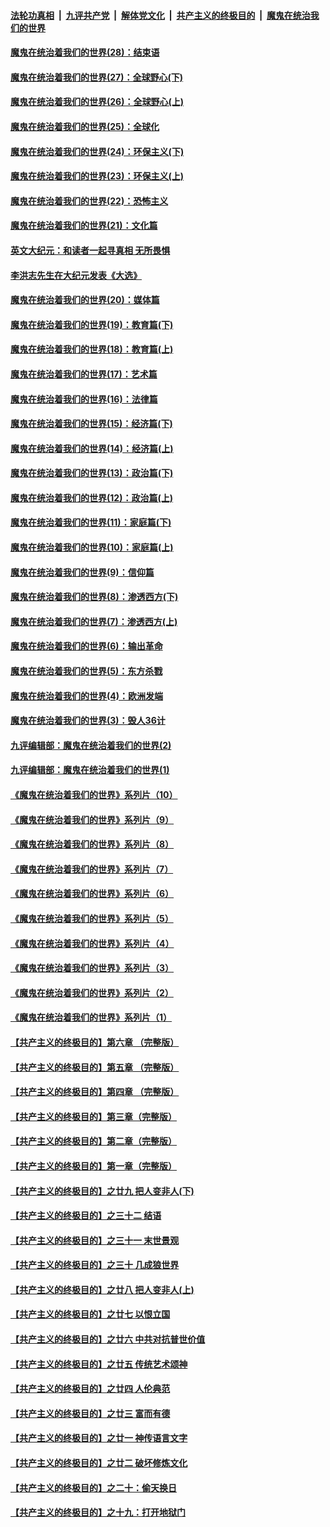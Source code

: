 ####  [法轮功真相](../../../../basic/blob/master/README.md?t=04282332) &nbsp;|&nbsp; [九评共产党](../../../../9ping.md/blob/master/README.md?t=04282332) &nbsp;|&nbsp; [解体党文化](../../../../jtdwh.md/blob/master/README.md?t=04282332)  &nbsp;|&nbsp; [共产主义的终极目的](../../../../gczydzjmd.md/blob/master/README.md?t=04282332) &nbsp;|&nbsp; [魔鬼在统治我们的世界](../../../../mgztzwmdsj.md/blob/master/README.md?t=04282332) 

#### [魔鬼在统治着我们的世界(28)：结束语](../pages/nsc422/n10936246.md?t=04282332) 

#### [魔鬼在统治着我们的世界(27)：全球野心(下)](../pages/nsc422/n10928319.md?t=04282332) 

#### [魔鬼在统治着我们的世界(26)：全球野心(上)](../pages/nsc422/n10900318.md?t=04282332) 

#### [魔鬼在统治着我们的世界(25)：全球化](../pages/nsc422/n10788205.md?t=04282332) 

#### [魔鬼在统治着我们的世界(24)：环保主义(下)](../pages/nsc422/n10695307.md?t=04282332) 

#### [魔鬼在统治着我们的世界(23)：环保主义(上)](../pages/nsc422/n10688613.md?t=04282332) 

#### [魔鬼在统治着我们的世界(22)：恐怖主义](../pages/nsc422/n10614727.md?t=04282332) 

#### [魔鬼在统治着我们的世界(21)：文化篇](../pages/nsc422/n10597706.md?t=04282332) 

#### [英文大纪元：和读者一起寻真相 无所畏惧](../pages/nsc422/n12542027.md?t=04282332) 

#### [李洪志先生在大纪元发表《大选》](../pages/nsc422/n12534746.md?t=04282332) 

#### [魔鬼在统治着我们的世界(20)：媒体篇](../pages/nsc422/n10586579.md?t=04282332) 

#### [魔鬼在统治着我们的世界(19)：教育篇(下)](../pages/nsc422/n10564808.md?t=04282332) 

#### [魔鬼在统治着我们的世界(18)：教育篇(上)](../pages/nsc422/n10526970.md?t=04282332) 

#### [魔鬼在统治着我们的世界(17)：艺术篇](../pages/nsc422/n10499093.md?t=04282332) 

#### [魔鬼在统治着我们的世界(16)：法律篇](../pages/nsc422/n10485969.md?t=04282332) 

#### [魔鬼在统治着我们的世界(15)：经济篇(下)](../pages/nsc422/n10469975.md?t=04282332) 

#### [魔鬼在统治着我们的世界(14)：经济篇(上)](../pages/nsc422/n10457370.md?t=04282332) 

#### [魔鬼在统治着我们的世界(13)：政治篇(下)](../pages/nsc422/n10448270.md?t=04282332) 

#### [魔鬼在统治着我们的世界(12)：政治篇(上)](../pages/nsc422/n10444576.md?t=04282332) 

#### [魔鬼在统治着我们的世界(11)：家庭篇(下)](../pages/nsc422/n10440961.md?t=04282332) 

#### [魔鬼在统治着我们的世界(10)：家庭篇(上)](../pages/nsc422/n10435448.md?t=04282332) 

#### [魔鬼在统治着我们的世界(9)：信仰篇](../pages/nsc422/n10432159.md?t=04282332) 

#### [魔鬼在统治着我们的世界(8)：渗透西方(下)](../pages/nsc422/n10429603.md?t=04282332) 

#### [魔鬼在统治着我们的世界(7)：渗透西方(上)](../pages/nsc422/n10426013.md?t=04282332) 

#### [魔鬼在统治着我们的世界(6)：输出革命](../pages/nsc422/n10421536.md?t=04282332) 

#### [魔鬼在统治着我们的世界(5)：东方杀戮](../pages/nsc422/n10417707.md?t=04282332) 

#### [魔鬼在统治着我们的世界(4)：欧洲发端](../pages/nsc422/n10414890.md?t=04282332) 

#### [魔鬼在统治着我们的世界(3)：毁人36计](../pages/nsc422/n10411583.md?t=04282332) 

#### [九评编辑部：魔鬼在统治着我们的世界(2)](../pages/nsc422/n10410036.md?t=04282332) 

#### [九评编辑部：魔鬼在统治着我们的世界(1)](../pages/nsc422/n10406825.md?t=04282332) 

#### [《魔鬼在统治着我们的世界》系列片（10）](../pages/nsc422/n12292670.md?t=04282332) 

#### [《魔鬼在统治着我们的世界》系列片（9）](../pages/nsc422/n12290859.md?t=04282332) 

#### [《魔鬼在统治着我们的世界》系列片（8）](../pages/nsc422/n12287445.md?t=04282332) 

#### [《魔鬼在统治着我们的世界》系列片（7）](../pages/nsc422/n12283425.md?t=04282332) 

#### [《魔鬼在统治着我们的世界》系列片（6）](../pages/nsc422/n12282314.md?t=04282332) 

#### [《魔鬼在统治着我们的世界》系列片（5）](../pages/nsc422/n12281419.md?t=04282332) 

#### [《魔鬼在统治着我们的世界》系列片（4）](../pages/nsc422/n12274024.md?t=04282332) 

#### [《魔鬼在统治着我们的世界》系列片（3）](../pages/nsc422/n12271322.md?t=04282332) 

#### [《魔鬼在统治着我们的世界》系列片（2）](../pages/nsc422/n12269049.md?t=04282332) 

#### [《魔鬼在统治着我们的世界》系列片（1）](../pages/nsc422/n12267575.md?t=04282332) 

#### [【共产主义的终极目的】第六章 （完整版）](../pages/nsc422/n11428913.md?t=04282332) 

#### [【共产主义的终极目的】第五章 （完整版）](../pages/nsc422/n11428912.md?t=04282332) 

#### [【共产主义的终极目的】第四章 （完整版）](../pages/nsc422/n11428907.md?t=04282332) 

#### [【共产主义的终极目的】第三章（完整版）](../pages/nsc422/n11428848.md?t=04282332) 

#### [【共产主义的终极目的】第二章（完整版）](../pages/nsc422/n11428831.md?t=04282332) 

#### [【共产主义的终极目的】第一章（完整版）](../pages/nsc422/n11417651.md?t=04282332) 

#### [【共产主义的终极目的】之廿九 把人变非人(下)](../pages/nsc422/n11344140.md?t=04282332) 

#### [【共产主义的终极目的】之三十二 结语](../pages/nsc422/n11360535.md?t=04282332) 

#### [【共产主义的终极目的】之三十一 末世景观](../pages/nsc422/n11351129.md?t=04282332) 

#### [【共产主义的终极目的】之三十 几成狼世界](../pages/nsc422/n11348280.md?t=04282332) 

#### [【共产主义的终极目的】之廿八 把人变非人(上)](../pages/nsc422/n11340492.md?t=04282332) 

#### [【共产主义的终极目的】之廿七 以恨立国](../pages/nsc422/n11336944.md?t=04282332) 

#### [【共产主义的终极目的】之廿六 中共对抗普世价值](../pages/nsc422/n11324785.md?t=04282332) 

#### [【共产主义的终极目的】之廿五 传统艺术颂神](../pages/nsc422/n11296396.md?t=04282332) 

#### [【共产主义的终极目的】之廿四 人伦典范](../pages/nsc422/n11296397.md?t=04282332) 

#### [【共产主义的终极目的】之廿三 富而有德](../pages/nsc422/n11283598.md?t=04282332) 

#### [【共产主义的终极目的】之廿一 神传语言文字](../pages/nsc422/n11263265.md?t=04282332) 

#### [【共产主义的终极目的】之廿二 破坏修炼文化](../pages/nsc422/n11245728.md?t=04282332) 

#### [【共产主义的终极目的】之二十：偷天换日](../pages/nsc422/n11238846.md?t=04282332) 

#### [【共产主义的终极目的】之十九：打开地狱门](../pages/nsc422/n11206376.md?t=04282332) 

